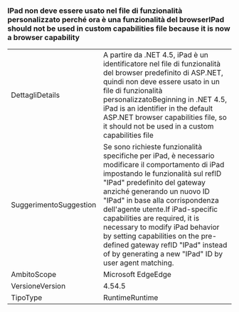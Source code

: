 ### <a name="ipad-should-not-be-used-in-custom-capabilities-file-because-it-is-now-a-browser-capability"></a><span data-ttu-id="bb78a-101">IPad non deve essere usato nel file di funzionalità personalizzato perché ora è una funzionalità del browser</span><span class="sxs-lookup"><span data-stu-id="bb78a-101">IPad should not be used in custom capabilities file because it is now a browser capability</span></span>

|   |   |
|---|---|
|<span data-ttu-id="bb78a-102">Dettagli</span><span class="sxs-lookup"><span data-stu-id="bb78a-102">Details</span></span>|<span data-ttu-id="bb78a-103">A partire da .NET 4.5, iPad è un identificatore nel file di funzionalità del browser predefinito di ASP.NET, quindi non deve essere usato in un file di funzionalità personalizzato</span><span class="sxs-lookup"><span data-stu-id="bb78a-103">Beginning in .NET 4.5, iPad is an identifier in the default ASP.NET browser capabilities file, so it should not be used in a custom capabilities file</span></span>|
|<span data-ttu-id="bb78a-104">Suggerimento</span><span class="sxs-lookup"><span data-stu-id="bb78a-104">Suggestion</span></span>|<span data-ttu-id="bb78a-105">Se sono richieste funzionalità specifiche per iPad, è necessario modificare il comportamento di iPad impostando le funzionalità sul refID &quot;IPad&quot; predefinito del gateway anziché generando un nuovo ID &quot;IPad&quot; in base alla corrispondenza dell'agente utente.</span><span class="sxs-lookup"><span data-stu-id="bb78a-105">If iPad-specific capabilities are required, it is necessary to modify iPad behavior by setting capabilities on the pre-defined gateway refID &quot;IPad&quot; instead of by generating a new &quot;IPad&quot; ID by user agent matching.</span></span>|
|<span data-ttu-id="bb78a-106">Ambito</span><span class="sxs-lookup"><span data-stu-id="bb78a-106">Scope</span></span>|<span data-ttu-id="bb78a-107">Microsoft Edge</span><span class="sxs-lookup"><span data-stu-id="bb78a-107">Edge</span></span>|
|<span data-ttu-id="bb78a-108">Versione</span><span class="sxs-lookup"><span data-stu-id="bb78a-108">Version</span></span>|<span data-ttu-id="bb78a-109">4.5</span><span class="sxs-lookup"><span data-stu-id="bb78a-109">4.5</span></span>|
|<span data-ttu-id="bb78a-110">Tipo</span><span class="sxs-lookup"><span data-stu-id="bb78a-110">Type</span></span>|<span data-ttu-id="bb78a-111">Runtime</span><span class="sxs-lookup"><span data-stu-id="bb78a-111">Runtime</span></span>|

